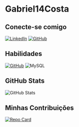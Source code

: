 # Gabriel14Costa

## Conecte-se comigo
[![LinkedIn](https://img.shields.io/badge/LinkedIn-0077B5?style=for-the-badge&logo=linkedin&logoColor=white)](https://www.linkedin.com/in/gabriel-alves-6796a4b1/) 
[![GitHub](https://img.shields.io/badge/GitHub-100000?style=for-the-badge&logo=github&logoColor=white)](https://github.com/Gabriell14costa)

## Habilidades
[![GitHub](https://img.shields.io/badge/GitHub-100000?style=for-the-badge&logo=github&logoColor=white)](https://github.com/Gabriell14costa)
![MySQL](https://img.shields.io/badge/MySQL-00000F?style=for-the-badge&logo=mysql&logoColor=white)


## GitHub Stats

![GitHub Stats](https://github-readme-stats.vercel.app/api?username=Gabriell14Costatheme=transparent&bg_color=000&border_color=30A3DC&show_icons=true&icon_color=30A3DC&title_color=E94D5F&text_color=FFF)

## Minhas Contribuições

[![Repo Card](https://github-readme-stats.vercel.app/api/pin/?username=Gabriell14Costa&repo=dio-lab-open-source&bg_color=000&border_color=30A3DC&show_icons=true&icon_color=30A3DC&title_color=E94D5F&text_color=FFF)](https://github.com/SEUUSERNAME/SEUREPOSITORIO)
